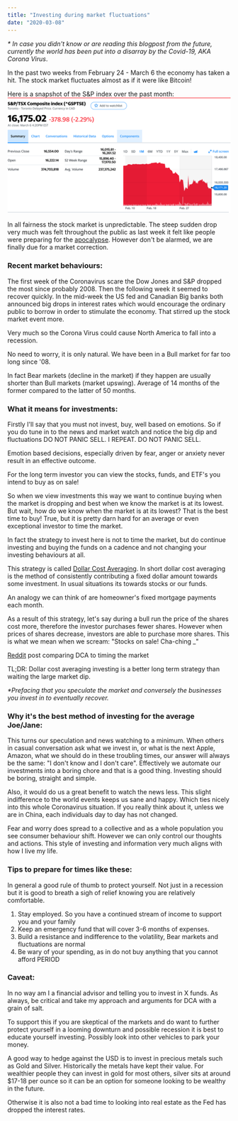 ```yaml
---
title: "Investing during market fluctuations"
date: "2020-03-08"
---
```


_\* In case you didn't know or are reading this blogpost from the future, currently the world has been put into a disarray by the Covid-19, AKA Corona Virus_.

In the past two weeks from February 24 - March 6 the economy has taken a hit. The stock market fluctuates almost as if it were like Bitcoin!

Here is a snapshot of the S&P index over the past month:  
![](images/Screen-Shot-2020-03-08-at-11.29.31-AM.png)

In all fairness the stock market is unpredictable. The steep sudden drop very much was felt throughout the public as last week it felt like people were preparing for the [apocalypse](https://www.bbc.com/worklife/article/20200304-coronavirus-covid-19-update-why-people-are-stockpiling). However don't be alarmed, we are finally due for a market correction.

### Recent market behaviours:

The first week of the Coronavirus scare the Dow Jones and S&P dropped the most since probably 2008. Then the following week it seemed to recover quickly. In the mid-week the US fed and Canadian Big banks both announced big drops in interest rates which would encourage the ordinary public to borrow in order to stimulate the economy. That stirred up the stock market event more.

Very much so the Corona Virus could cause North America to fall into a recession.

No need to worry, it is only natural. We have been in a Bull market for far too long since '08.

In fact Bear markets (decline in the market) if they happen are usually shorter than Bull markets (market upswing). Average of 14 months of the former compared to the latter of 50 months.

### What it means for investments:

Firstly I'll say that you must not invest, buy, well based on emotions. So if you do tune in to the news and market watch and notice the big dip and fluctuations DO NOT PANIC SELL. I REPEAT. DO NOT PANIC SELL.

Emotion based decisions, especially driven by fear, anger or anxiety never result in an effective outcome.

For the long term investor you can view the stocks, funds, and ETF's you intend to buy as on sale!

So when we view investments this way we want to continue buying when the market is dropping and best when we know the market is at its lowest. But wait, how do we know when the market is at its lowest? That is the best time to buy! True, but it is pretty darn hard for an average or even exceptional investor to time the market.

In fact the strategy to invest here is not to time the market, but do continue investing and buying the funds on a cadence and not changing your investing behaviours at all.

This strategy is called [Dollar Cost Averaging](https://investinganswers.com/dictionary/d/dollar-cost-averaging). In short dollar cost averaging is the method of consistently contributing a fixed dollar amount towards some investment. In usual situations its towards stocks or our funds.

An analogy we can think of are homeowner's fixed mortgage payments each month.

As a result of this strategy, let's say during a bull run the price of the shares cost more, therefore the investor purchases fewer shares. However when prices of shares decrease, investors are able to purchase more shares. This is what we mean when we scream: "Stocks on sale! Cha-ching $\_$"

[Reddit](https://www.reddit.com/r/financialindependence/comments/ff6dah/dollar_cost_averaging_vs_10_drop_eg_coronaviral/) post comparing DCA to timing the market  
  
TL;DR: Dollar cost averaging investing is a better long term strategy than waiting the large market dip.

_\*Prefacing that you speculate the market and conversely the businesses you invest in to eventually recover._

### Why it's the best method of investing for the average Joe/Jane:

This turns our speculation and news watching to a minimum. When others in casual conversation ask what we invest in, or what is the next Apple, Amazon, what we should do in these troubling times, our answer will always be the same: "I don't know and I don't care". Effectively we automate our investments into a boring chore and that is a good thing. Investing should be boring, straight and simple.

Also, it would do us a great benefit to watch the news less. This slight indifference to the world events keeps us sane and happy. Which ties nicely into this whole Coronavirus situation. If you really think about it, unless we are in China, each individuals day to day has not changed.

Fear and worry does spread to a collective and as a whole population you see consumer behaviour shift. However we can only control our thoughts and actions. This style of investing and information very much aligns with how I live my life.

### Tips to prepare for times like these:

In general a good rule of thumb to protect yourself. Not just in a recession but it is good to breath a sigh of relief knowing you are relatively comfortable.

1. Stay employed. So you have a continued stream of income to support you and your family
2. Keep an emergency fund that will cover 3-6 months of expenses.
3. Build a resistance and indifference to the volatility, Bear markets and fluctuations are normal
4. Be wary of your spending, as in do not buy anything that you cannot afford PERIOD

### Caveat:

In no way am I a financial advisor and telling you to invest in X funds. As always, be critical and take my approach and arguments for DCA with a grain of salt.

To support this if you are skeptical of the markets and do want to further protect yourself in a looming downturn and possible recession it is best to educate yourself investing. Possibly look into other vehicles to park your money.

A good way to hedge against the USD is to invest in precious metals such as Gold and Silver. Historically the metals have kept their value. For wealthier people they can invest in gold for most others, silver sits at around $17-18 per ounce so it can be an option for someone looking to be wealthy in the future.

Otherwise it is also not a bad time to looking into real estate as the Fed has dropped the interest rates.
